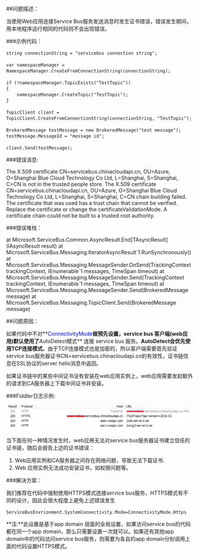 ##问题描述：

当使用Web应用连接Service Bus服务发送消息时发生证书错误，错误发生期间，用本地程序运行相同的代码则不会出现错误。

###示例代码：
 
    string connectionString = "servicebus connection string";
    
    var namespaceManager = NamespaceManager.CreateFromConnectionString(connectionString);
    
    if (!namespaceManager.TopicExists("TestTopic"))
    {
        namespaceManager.CreateTopic("TestTopic");
    }
    
    TopicClient client = TopicClient.CreateFromConnectionString(connectionString, "TestTopic");
    
    BrokeredMessage testMessage = new BrokeredMessage("test message");
    testMessage.MessageId = "message id";
    
    client.Send(testMessage);
###错误消息:

The X.509 certificate CN=servicebus.chinacloudapi.cn, OU=Azure, O=Shanghai Blue Cloud Technology Co Ltd, L=Shanghai, S=Shanghai, C=CN is not in the trusted people store. The X.509 certificate CN=servicebus.chinacloudapi.cn, OU=Azure, O=Shanghai Blue Cloud Technology Co Ltd, L=Shanghai, S=Shanghai, C=CN chain building failed. The certificate that was used has a trust chain that cannot be verified. Replace the certificate or change the certificateValidationMode. A certificate chain could not be built to a trusted root authority.

###错误堆栈：

at Microsoft.ServiceBus.Common.AsyncResult.End[TAsyncResult](IAsyncResult result)
at Microsoft.ServiceBus.Messaging.IteratorAsyncResult\`1.RunSynchronously()
at Microsoft.ServiceBus.Messaging.MessageSender.OnSend(TrackingContext trackingContext, IEnumerable\`1 messages, TimeSpan timeout)
at Microsoft.ServiceBus.Messaging.MessageSender.Send(TrackingContext trackingContext, IEnumerable`1 messages, TimeSpan timeout)
at Microsoft.ServiceBus.Messaging.MessageSender.Send(BrokeredMessage message)
at Microsoft.ServiceBus.Messaging.TopicClient.Send(BrokeredMessage message)

##问题原因：


如果代码中不对**<font color=blue>ConnectivityMode</font>**做预先设置，service bus 客户端(web应用)默认使用了**AutoDetect模式** 连接 service bus 服务。**AutoDetect会优先使用TCP连接模式**。由于TCP连接模式也是加密的，所以客户端需要首先验证service bus服务器证书CN=servicebus.chinacloudapi.cn的有效性，证书链信息在SSL协议的server hello消息中返回。

如果证书链中的某些中间证书没有安装在web应用实例上，web应用需要发起额外的请求到CA服务器上下载中间证书并安装。
 
###Fiddler日志示例:

![Fiddler-log](media/aog-service-bus-troubleshoot-certificate-error/Fiddler-log.png "Fiddler-log")

当下面任何一种情况发生时，web应用无法对service bus服务器证书建立信任的证书链，随后会报告上述的证书错误：

1. Web应用实例和CA服务器之间存在网络问题，导致无法下载证书.
2. Web 应用实例无法成功安装证书，如权限问题等。


###解决方案：

我们推荐在代码中强制使用HTTPS模式连接service bus服务，HTTPS模式有不同的设计，因此会很大程度上避免上述错误发生

	ServiceBusEnvrionment.SystemConnectivity.Mode=ConnectivityMode.Https

**注:**此设置是基于app domain 层面的全局设置，如果访问service bus的代码都在同一个app domain，那么只需要设置一次就可以。如果还有其他app domain中的代码访问service bus服务，则需要为各自的app domain分别调用上面的代码设置HTTPS模式。





